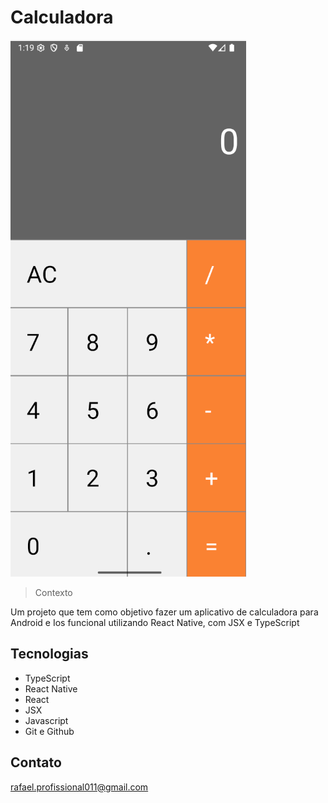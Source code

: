 # Calculadora

![preview](./assets/exemplo.png)

> Contexto

Um projeto que tem como objetivo fazer um aplicativo de calculadora para Android e Ios
funcional utilizando React Native, com JSX e TypeScript

## Tecnologias
- TypeScript
- React Native
- React
- JSX
- Javascript
- Git e Github

## Contato

rafael.profissional011@gmail.com
